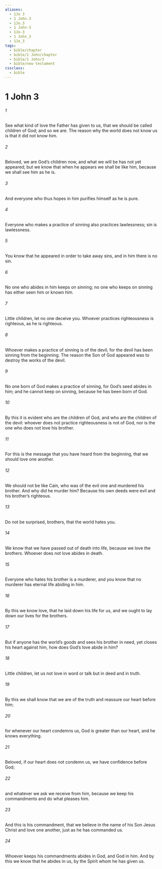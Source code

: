 ```yaml
---
aliases:
  - 1Jo 3
  - 1 John.3
  - 1Jo.3
  - 1 John-3
  - 1Jo-3
  - 1 John_3
  - 1Jo_3
tags:
  - bible/chapter
  - bible/1 John/chapter
  - bible/1 John/3
  - bible/new testament
cssclass:
  - bible
---
```


# 1 John 3

###### 1
See what kind of love the Father has given to us, that we should be called children of God; and so we are. The reason why the world does not know us is that it did not know him.
###### 2
Beloved, we are God’s children now, and what we will be has not yet appeared; but we know that when he appears  we shall be like him, because we shall see him as he is.
###### 3
And everyone who thus hopes in him purifies himself as he is pure.
###### 4
Everyone who makes a practice of sinning also practices lawlessness; sin is lawlessness.
###### 5
You know that he appeared in order to take away sins, and in him there is no sin.
###### 6
No one who abides in him keeps on sinning; no one who keeps on sinning has either seen him or known him.
###### 7
Little children, let no one deceive you. Whoever practices righteousness is righteous, as he is righteous.
###### 8
Whoever makes a practice of sinning is of the devil, for the devil has been sinning from the beginning. The reason the Son of God appeared was to destroy the works of the devil.
###### 9
No one born of God makes a practice of sinning, for God’s seed abides in him; and he cannot keep on sinning, because he has been born of God.
###### 10
By this it is evident who are the children of God, and who are the children of the devil: whoever does not practice righteousness is not of God, nor is the one who does not love his brother.
###### 11
For this is the message that you have heard from the beginning, that we should love one another.
###### 12
We should not be like Cain, who was of the evil one and murdered his brother. And why did he murder him? Because his own deeds were evil and his brother’s righteous.
###### 13
Do not be surprised, brothers,  that the world hates you.
###### 14
We know that we have passed out of death into life, because we love the brothers. Whoever does not love abides in death.
###### 15
Everyone who hates his brother is a murderer, and you know that no murderer has eternal life abiding in him.
###### 16
By this we know love, that he laid down his life for us, and we ought to lay down our lives for the brothers.
###### 17
But if anyone has the world’s goods and sees his brother in need, yet closes his heart against him, how does God’s love abide in him?
###### 18
Little children, let us not love in word or talk but in deed and in truth.
###### 19
By this we shall know that we are of the truth and reassure our heart before him;
###### 20
for whenever our heart condemns us, God is greater than our heart, and he knows everything.
###### 21
Beloved, if our heart does not condemn us, we have confidence before God;
###### 22
and whatever we ask we receive from him, because we keep his commandments and do what pleases him.
###### 23
And this is his commandment, that we believe in the name of his Son Jesus Christ and love one another, just as he has commanded us.
###### 24
Whoever keeps his commandments abides in God, and God in him. And by this we know that he abides in us, by the Spirit whom he has given us.


